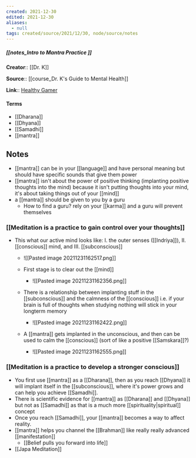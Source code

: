 ```yaml
---
created: 2021-12-30 
edited: 2021-12-30
aliases:
  - null
tags: created/source/2021/12/30, node/source/notes
---
```


##### [[notes_Intro to Mantra Practice ]]
**Creator**:: [[Dr. K]]
 
**Source**:: [[course_Dr. K's Guide to Mental Health]]

**Link**:: [Healthy Gamer](https://coaching.healthygamer.gg/guide/lessons/intro-to-mantra-practice)

#### Terms
- [[Dharana]]
- [[Dhyana]]
- [[Samadhi]]
- [[mantra]]

## Notes
- [[mantra]] can be in your [[language]] and have personal meaning but should have specific sounds that give them power
- [[mantra]] isn't about the power of positive thinking (implanting positive thoughts into the mind) because it isn't putting thoughts into your mind, it's about taking things out of your [[mind]]
- a [[mantra]] should be given to you by a guru
	- How to find a guru? rely on your [[karma]] and a guru will prevent themselves
### [[Meditation is a practice to gain control over your thoughts]]
- This what our active mind looks like: I. the outer senses ([[Indriya]]), II. [[conscious]] mind, and III. [[subconscious]]
	- ![[Pasted image 20211231162517.png]]

	- First stage is to clear out the [[mind]]
		-  ![[Pasted image 20211231162356.png]]
	- There is a relationship between implanting stuff in the [[subconscious]] and the calmness of the [[conscious]] i.e. if your brain is full of thoughts when studying nothing will stick in your longterm memory
		-  ![[Pasted image 20211231162422.png]]
	- A [[mantra]] gets implanted in the unconscious, and then can be used to calm the [[conscious]] (sort of like a positive [[Samskara]]?)
		- ![[Pasted image 20211231162555.png]]
### [[Meditation is a practice to develop a stronger conscious]]
- You first use [[mantra]] as a [[Dharana]], then as you reach [[Dhyana]] it will implant itself in the [[subconscious]], where it's power grows and can help you achieve [[Samadhi]]. 
- There is scientific evidence for [[mantra]] as [[Dharana]] and [[Dhyana]] but not as [[Samadhi]] as that is a much more [[spirituality|spiritual]] concept
- Once you reach [[Samadhi]], your [[mantra]] becomes a way to affect reality.
- [[mantra]] helps you channel the [[Brahman]] like really really advanced [[manifestation]]
	- [[Belief pulls you forward into life]]
- [[Japa Meditation]]

